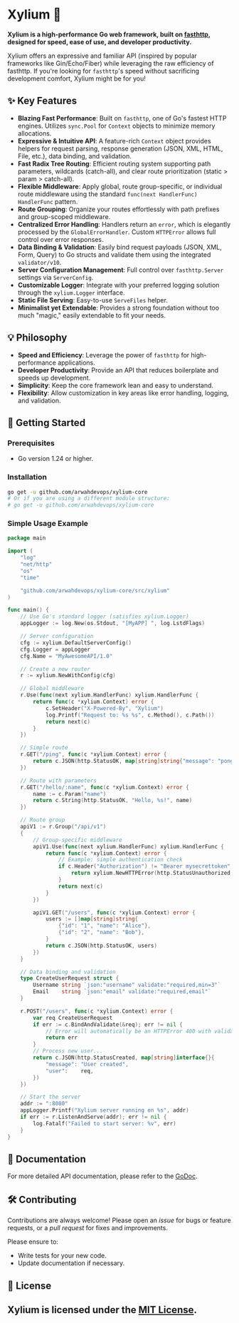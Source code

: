 # Xylium 🚀

**Xylium is a high-performance Go web framework, built on [fasthttp](https://github.com/valyala/fasthttp), designed for speed, ease of use, and developer productivity.**

Xylium offers an expressive and familiar API (inspired by popular frameworks like Gin/Echo/Fiber) while leveraging the raw efficiency of fasthttp. If you're looking for `fasthttp`'s speed without sacrificing development comfort, Xylium might be for you!

## ✨ Key Features

*   **Blazing Fast Performance**: Built on `fasthttp`, one of Go's fastest HTTP engines. Utilizes `sync.Pool` for `Context` objects to minimize memory allocations.
*   **Expressive & Intuitive API**: A feature-rich `Context` object provides helpers for request parsing, response generation (JSON, XML, HTML, File, etc.), data binding, and validation.
*   **Fast Radix Tree Routing**: Efficient routing system supporting path parameters, wildcards (catch-all), and clear route prioritization (static > param > catch-all).
*   **Flexible Middleware**: Apply global, route group-specific, or individual route middleware using the standard `func(next HandlerFunc) HandlerFunc` pattern.
*   **Route Grouping**: Organize your routes effortlessly with path prefixes and group-scoped middleware.
*   **Centralized Error Handling**: Handlers return an `error`, which is elegantly processed by the `GlobalErrorHandler`. Custom `HTTPError` allows full control over error responses.
*   **Data Binding & Validation**: Easily bind request payloads (JSON, XML, Form, Query) to Go structs and validate them using the integrated `validator/v10`.
*   **Server Configuration Management**: Full control over `fasthttp.Server` settings via `ServerConfig`.
*   **Customizable Logger**: Integrate with your preferred logging solution through the `xylium.Logger` interface.
*   **Static File Serving**: Easy-to-use `ServeFiles` helper.
*   **Minimalist yet Extendable**: Provides a strong foundation without too much "magic," easily extendable to fit your needs.

## 💡 Philosophy

*   **Speed and Efficiency**: Leverage the power of `fasthttp` for high-performance applications.
*   **Developer Productivity**: Provide an API that reduces boilerplate and speeds up development.
*   **Simplicity**: Keep the core framework lean and easy to understand.
*   **Flexibility**: Allow customization in key areas like error handling, logging, and validation.

## 🚀 Getting Started

### Prerequisites

*   Go version 1.24 or higher.

### Installation

```bash
go get -u github.com/arwahdevops/xylium-core
# Or if you are using a different module structure:
# go get -u github.com/arwahdevops/xylium-core
```

### Simple Usage Example

```go
package main

import (
	"log"
	"net/http"
	"os"
	"time"

	"github.com/arwahdevops/xylium-core/src/xylium"
)

func main() {
	// Use Go's standard logger (satisfies xylium.Logger)
	appLogger := log.New(os.Stdout, "[MyAPP] ", log.LstdFlags)

	// Server configuration
	cfg := xylium.DefaultServerConfig()
	cfg.Logger = appLogger
	cfg.Name = "MyAwesomeAPI/1.0"

	// Create a new router
	r := xylium.NewWithConfig(cfg)

	// Global middleware
	r.Use(func(next xylium.HandlerFunc) xylium.HandlerFunc {
		return func(c *xylium.Context) error {
			c.SetHeader("X-Powered-By", "Xylium")
			log.Printf("Request to: %s %s", c.Method(), c.Path())
			return next(c)
		}
	})

	// Simple route
	r.GET("/ping", func(c *xylium.Context) error {
		return c.JSON(http.StatusOK, map[string]string{"message": "pong"})
	})

	// Route with parameters
	r.GET("/hello/:name", func(c *xylium.Context) error {
		name := c.Param("name")
		return c.String(http.StatusOK, "Hello, %s!", name)
	})

	// Route group
	apiV1 := r.Group("/api/v1")
	{
		// Group-specific middleware
		apiV1.Use(func(next xylium.HandlerFunc) xylium.HandlerFunc {
			return func(c *xylium.Context) error {
				// Example: simple authentication check
				if c.Header("Authorization") != "Bearer mysecrettoken" {
					return xylium.NewHTTPError(http.StatusUnauthorized, "Unauthorized")
				}
				return next(c)
			}
		})

		apiV1.GET("/users", func(c *xylium.Context) error {
			users := []map[string]string{
				{"id": "1", "name": "Alice"},
				{"id": "2", "name": "Bob"},
			}
			return c.JSON(http.StatusOK, users)
		})
	}

	// Data binding and validation
	type CreateUserRequest struct {
		Username string `json:"username" validate:"required,min=3"`
		Email    string `json:"email" validate:"required,email"`
	}

	r.POST("/users", func(c *xylium.Context) error {
		var req CreateUserRequest
		if err := c.BindAndValidate(&req); err != nil {
			// Error will automatically be an HTTPError 400 with validation details
			return err
		}
		// Process new user...
		return c.JSON(http.StatusCreated, map[string]interface{}{
			"message": "User created",
			"user":    req,
		})
	})

	// Start the server
	addr := ":8080"
	appLogger.Printf("Xylium server running on %s", addr)
	if err := r.ListenAndServe(addr); err != nil {
		log.Fatalf("Failed to start server: %v", err)
	}
}
```

## 📖 Documentation

For more detailed API documentation, please refer to the [GoDoc](https://pkg.go.dev/github.com/arwahdevops/xylium).

## 🛠️ Contributing

Contributions are always welcome! Please open an *issue* for bugs or feature requests, or a *pull request* for fixes and improvements.

Please ensure to:
*   Write tests for your new code.
*   Update documentation if necessary.

## 📜 License

Xylium is licensed under the [MIT License](LICENSE).
---
